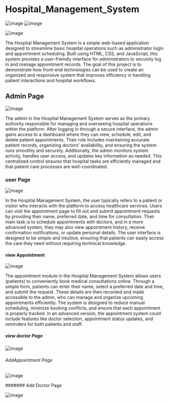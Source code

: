 # Hospital_Management_System
![image](https://github.com/user-attachments/assets/0a541249-655e-4a46-aacc-8c0958d4582a)
![image](https://github.com/user-attachments/assets/1e0688c8-4225-40b9-9c74-73b75d4f75aa)

![image](https://github.com/user-attachments/assets/396ae07b-7674-4d2e-b90a-7ff878e77e6b)



The Hospital Management System is a simple web-based application designed to streamline basic hospital operations such as administrator login and appointment scheduling. Built using HTML, CSS, and JavaScript, this system provides a user-friendly interface for administrators to securely log in and manage appointment records. The goal of this project is to demonstrate how front-end technologies can be used to create an organized and responsive system that improves efficiency in handling patient interactions and hospital workflows.

## Admin Page


![image](https://github.com/user-attachments/assets/76cb1ad6-1edf-4a0e-8cc1-da3f4796156f)

The admin in the Hospital Management System serves as the primary authority responsible for managing and overseeing hospital operations within the platform. After logging in through a secure interface, the admin gains access to a dashboard where they can view, schedule, edit, and delete patient appointments. Their role includes maintaining accurate patient records, organizing doctors’ availability, and ensuring the system runs smoothly and securely. Additionally, the admin monitors system activity, handles user access, and updates key information as needed. This centralized control ensures that hospital tasks are efficiently managed and that patient care processes are well-coordinated.

### user Page


![image](https://github.com/user-attachments/assets/e0ccb39f-b75a-4698-8080-456a46d32272)


In the Hospital Management System, the user typically refers to a patient or visitor who interacts with the platform to access healthcare services. Users can visit the appointment page to fill out and submit appointment requests by providing their name, preferred date, and time for consultation. Their main task is to schedule appointments with doctors, and in a more advanced system, they may also view appointment history, receive confirmation notifications, or update personal details. The user interface is designed to be simple and intuitive, ensuring that patients can easily access the care they need without requiring technical knowledge.



#### view Appointment


![image](https://github.com/user-attachments/assets/22819562-04bb-4082-baf3-b0aac6e79bfc)



The appointment module in the Hospital Management System allows users (patients) to conveniently book medical consultations online. Through a simple form, patients can enter their name, select a preferred date and time, and submit the request. These details are then recorded and made accessible to the admin, who can manage and organize upcoming appointments efficiently. The system is designed to reduce manual scheduling, minimize booking conflicts, and ensure that each appointment is properly tracked. In an advanced version, the appointment system could include features like doctor selection, appointment status updates, and reminders for both patients and staff.



##### view doctor Page

![image](https://github.com/user-attachments/assets/e038d902-ece5-4b95-a4b2-6a20e9a48ae0)


###### AddAppointment Page

![image](https://github.com/user-attachments/assets/03244f3a-fda3-473a-bf52-bd7ba35e6e9d)



####### Add Doctor Page

![image](https://github.com/user-attachments/assets/b6c3844e-3d0b-4745-89a4-0dbf268cdda9)





